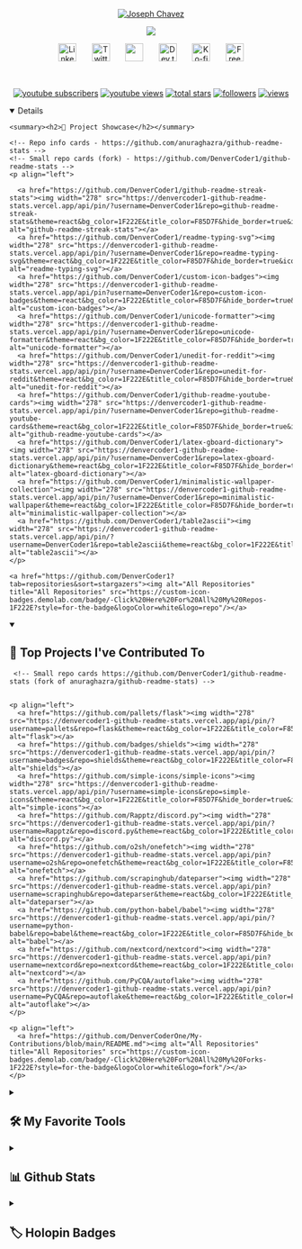 <p align="center">
    <a href="https://git.io/typing-svg"><img src="https://readme-typing-svg.demolab.com?font=Fira+Code&pause=1000&center=true&vCenter=true&repeat=false&width=435&lines=Joseph+Chavez" 
        alt="Joseph Chavez" /></a>
  </p>
  
  <p align="center">
    <!-- Typing SVG by DenverCoder1 - https://github.com/DenverCoder1/readme-typing-svg -->
    <a href="https://github.com/JosephChavxz">
        <a href="https://git.io/typing-svg"><img src="https://readme-typing-svg.demolab.com?font=Fira+Code&duration=8000&pause=1000&color=26A7DE&center=true&vCenter=true&width=435&lines=Aspiring+Software+Engineer;3%2B+of+coding+experience+;Always+learning+new+things" /></a>
  </p>
  
  <!-- Social icons section -->
  <p align="center">
    <a href="https://www.linkedin.com/in/joseph-chavez-12970720a/"><img width="32px" alt="Linkedln" title="Linkedln" src="https://i.imgur.com/Cdrn4OG.png"/></a>
    &#8287;&#8287;&#8287;&#8287;&#8287;
    <a href="https://twitter.com/DenverCoder1"><img width="32px" alt="Twitter" title="Twitter" src="https://i.imgur.com/OXZM1L6.png"/></a>
    &#8287;&#8287;&#8287;&#8287;&#8287;
    <a href="https://discord.gg/fPrdqh3Zfu" alt="Discord" title="Dev Pro Tips Discord Server"><img width="32px" src="https://i.imgur.com/OViZO8J.png"/></a>
    &#8287;&#8287;&#8287;&#8287;&#8287;
    <a href="https://dev.to/denvercoder1"><img width="32px" alt="Dev.to" title="DenverCoder1 Dev.to" src="https://i.imgur.com/mVm29vK.png"></a>
    &#8287;&#8287;&#8287;&#8287;&#8287;
    <a href="https://ko-fi.com/jlawrence"><img width="32px" alt="Ko-fi" title="Buy me a coffee" src="https://i.imgur.com/PpLeD3K.png"/></a>
    &#8287;&#8287;&#8287;&#8287;&#8287;
    <a href="http://eyl327.mywebcommunity.org/promos/"><img width="32px" alt="Free Stuff" title="Free gifts for you" src="https://i.imgur.com/0uVwkoZ.png"/></a>
  </p>
  
  <br/>
  
  <!-- Social badges section -->
  <!-- Badges with custom icons - https://github.com/DenverCoder1/custom-icon-badges -->
  <!-- View counter - https://github.com/DenverCoder1/Simple-View-Counter -->
  <p align="center">
    <a href="https://www.youtube.com/c/DevProTips?sub_confirmation=1">
      <img alt="youtube subscribers" title="Subscribe to my YouTube channel" src="https://freshidea.com/jonah/app/youtube-stats-badges/subscribers-badge.php"/></a>
    <a href="https://www.youtube.com/c/DevProTips">
      <img alt="youtube views" title="YouTube views" src="https://freshidea.com/jonah/app/youtube-stats-badges/view-count-badge.php"/></a> 
    <a href="https://github.com/DenverCoder1?tab=repositories&sort=stargazers">
      <img alt="total stars" title="Total stars on GitHub" src="https://custom-icon-badges.demolab.com/github/stars/DenverCoder1?color=55960c&style=for-the-badge&labelColor=488207&logo=star"/></a>
    <a href="https://github.com/DenverCoder1?tab=followers">
      <img alt="followers" title="Follow me on Github" src="https://custom-icon-badges.demolab.com/github/followers/DenverCoder1?color=236ad3&labelColor=1155ba&style=for-the-badge&logo=person-add&label=Follow&logoColor=white"/></a>
    <a href="https://github.com/DenverCoder1/Simple-View-Counter">
      <img alt="views" title="GitHub profile views" src="https://freshidea.com/jonah/app/DenverCoder1-profile-views"/></a>
  </p>
  
  <details open>

    <summary><h2>🌟 Project Showcase</h2></summary>
  
    <!-- Repo info cards - https://github.com/anuraghazra/github-readme-stats -->
    <!-- Small repo cards (fork) - https://github.com/DenverCoder1/github-readme-stats -->
    <p align="left">
    
      <a href="https://github.com/DenverCoder1/github-readme-streak-stats"><img width="278" src="https://denvercoder1-github-readme-stats.vercel.app/api/pin/?username=DenverCoder1&repo=github-readme-streak-stats&theme=react&bg_color=1F222E&title_color=F85D7F&hide_border=true&icon_color=F8D866&show_icons=false" alt="github-readme-streak-stats"></a>
      <a href="https://github.com/DenverCoder1/readme-typing-svg"><img width="278" src="https://denvercoder1-github-readme-stats.vercel.app/api/pin/?username=DenverCoder1&repo=readme-typing-svg&theme=react&bg_color=1F222E&title_color=F85D7F&hide_border=true&icon_color=F8D866&show_icons=false" alt="readme-typing-svg"></a>
      <a href="https://github.com/DenverCoder1/custom-icon-badges"><img width="278" src="https://denvercoder1-github-readme-stats.vercel.app/api/pin?username=DenverCoder1&repo=custom-icon-badges&theme=react&bg_color=1F222E&title_color=F85D7F&hide_border=true&icon_color=F8D866&show_icons=false" alt="custom-icon-badges"></a>
      <a href="https://github.com/DenverCoder1/unicode-formatter"><img width="278" src="https://denvercoder1-github-readme-stats.vercel.app/api/pin/?username=DenverCoder1&repo=unicode-formatter&theme=react&bg_color=1F222E&title_color=F85D7F&hide_border=true&icon_color=F8D866&show_icons=false" alt="unicode-formatter"></a>
      <a href="https://github.com/DenverCoder1/unedit-for-reddit"><img width="278" src="https://denvercoder1-github-readme-stats.vercel.app/api/pin/?username=DenverCoder1&repo=unedit-for-reddit&theme=react&bg_color=1F222E&title_color=F85D7F&hide_border=true&icon_color=F8D866&show_icons=false" alt="unedit-for-reddit"></a>
      <a href="https://github.com/DenverCoder1/github-readme-youtube-cards"><img width="278" src="https://denvercoder1-github-readme-stats.vercel.app/api/pin/?username=DenverCoder1&repo=github-readme-youtube-cards&theme=react&bg_color=1F222E&title_color=F85D7F&hide_border=true&icon_color=F8D866&show_icons=false" alt="github-readme-youtube-cards"></a>
      <a href="https://github.com/DenverCoder1/latex-gboard-dictionary"><img width="278" src="https://denvercoder1-github-readme-stats.vercel.app/api/pin/?username=DenverCoder1&repo=latex-gboard-dictionary&theme=react&bg_color=1F222E&title_color=F85D7F&hide_border=true&icon_color=F8D866&show_icons=false&show_description=false" alt="latex-gboard-dictionary"></a>
      <a href="https://github.com/DenverCoder1/minimalistic-wallpaper-collection"><img width="278" src="https://denvercoder1-github-readme-stats.vercel.app/api/pin/?username=DenverCoder1&repo=minimalistic-wallpaper&theme=react&bg_color=1F222E&title_color=F85D7F&hide_border=true&icon_color=F8D866&show_icons=false&show_description=false" alt="minimalistic-wallpaper-collection"></a>
      <a href="https://github.com/DenverCoder1/table2ascii"><img width="278" src="https://denvercoder1-github-readme-stats.vercel.app/api/pin/?username=DenverCoder1&repo=table2ascii&theme=react&bg_color=1F222E&title_color=F85D7F&hide_border=true&icon_color=F8D866&show_icons=false&show_description=false" alt="table2ascii"></a>
    </p>
  
    <a href="https://github.com/DenverCoder1?tab=repositories&sort=stargazers"><img alt="All Repositories" title="All Repositories" src="https://custom-icon-badges.demolab.com/badge/-Click%20Here%20For%20All%20My%20Repos-1F222E?style=for-the-badge&logoColor=white&logo=repo"/></a>
  </details>
  


  
  <details open> 
    <summary><h2>📕 Top Projects I've Contributed To</h2></summary>
  
     <!-- Small repo cards https://github.com/DenverCoder1/github-readme-stats (fork of anuraghazra/github-readme-stats) --> 

    
    <p align="left">
      <a href="https://github.com/pallets/flask"><img width="278" src="https://denvercoder1-github-readme-stats.vercel.app/api/pin/?username=pallets&repo=flask&theme=react&bg_color=1F222E&title_color=F85D7F&hide_border=true&icon_color=F8D866&show_icons=false&show_description=false" alt="flask"></a>
      <a href="https://github.com/badges/shields"><img width="278" src="https://denvercoder1-github-readme-stats.vercel.app/api/pin/?username=badges&repo=shields&theme=react&bg_color=1F222E&title_color=F85D7F&hide_border=true&icon_color=F8D866&show_icons=false&show_description=false" alt="shields"></a>
      <a href="https://github.com/simple-icons/simple-icons"><img width="278" src="https://denvercoder1-github-readme-stats.vercel.app/api/pin/?username=simple-icons&repo=simple-icons&theme=react&bg_color=1F222E&title_color=F85D7F&hide_border=true&icon_color=F8D866&show_icons=false&show_description=false" alt="simple-icons"></a>
      <a href="https://github.com/Rapptz/discord.py"><img width="278" src="https://denvercoder1-github-readme-stats.vercel.app/api/pin/?username=Rapptz&repo=discord.py&theme=react&bg_color=1F222E&title_color=F85D7F&hide_border=true&icon_color=F8D866&show_icons=false&show_description=false" alt="discord.py"></a>
      <a href="https://github.com/o2sh/onefetch"><img width="278" src="https://denvercoder1-github-readme-stats.vercel.app/api/pin?username=o2sh&repo=onefetch&theme=react&bg_color=1F222E&title_color=F85D7F&hide_border=true&icon_color=F8D866&show_icons=false&show_description=false" alt="onefetch"></a>
      <a href="https://github.com/scrapinghub/dateparser"><img width="278" src="https://denvercoder1-github-readme-stats.vercel.app/api/pin?username=scrapinghub&repo=dateparser&theme=react&bg_color=1F222E&title_color=F85D7F&hide_border=true&icon_color=F8D866&show_icons=false&show_description=false" alt="dateparser"></a>
      <a href="https://github.com/python-babel/babel"><img width="278" src="https://denvercoder1-github-readme-stats.vercel.app/api/pin/?username=python-babel&repo=babel&theme=react&bg_color=1F222E&title_color=F85D7F&hide_border=true&icon_color=F8D866&show_icons=false&show_description=false" alt="babel"></a>
      <a href="https://github.com/nextcord/nextcord"><img width="278" src="https://denvercoder1-github-readme-stats.vercel.app/api/pin?username=nextcord&repo=nextcord&theme=react&bg_color=1F222E&title_color=F85D7F&hide_border=true&icon_color=F8D866&show_icons=false&show_description=false" alt="nextcord"></a>
      <a href="https://github.com/PyCQA/autoflake"><img width="278" src="https://denvercoder1-github-readme-stats.vercel.app/api/pin?username=PyCQA&repo=autoflake&theme=react&bg_color=1F222E&title_color=F85D7F&hide_border=true&icon_color=F8D866&show_icons=false&show_description=false" alt="autoflake"></a>
    </p>
  
    <p align="left">
      <a href="https://github.com/DenverCoderOne/My-Contributions/blob/main/README.md"><img alt="All Repositories" title="All Repositories" src="https://custom-icon-badges.demolab.com/badge/-Click%20Here%20For%20All%20My%20Forks-1F222E?style=for-the-badge&logoColor=white&logo=fork"/></a>
    </p>
  </details>



<!--
  <details> 
    <summary><h2>📺 Latest YouTube Videos</h2></summary>
  
    //comment YouTube Cards - https://github.com/DenverCoder1/github-readme-youtube-cards 
  
    //comment prettier-ignore-start 
  //comment BEGIN YOUTUBE-CARDS 
  <a href="https://www.youtube.com/watch?v=6u9BrDaSHJc"><img src="https://ytcards.demolab.com/?id=6u9BrDaSHJc&title=Automatically+Deploy+to+Fly.io+with+GitHub+Actions&lang=en&timestamp=1661864404&background_color=%230d1117&title_color=%23ffffff&stats_color=%23dedede&width=250&border_radius=5&duration=312" alt="Automatically Deploy to Fly.io with GitHub Actions" title="Automatically Deploy to Fly.io with GitHub Actions"></a>
  <a href="https://www.youtube.com/watch?v=J7Fm7MdZn_E"><img src="https://ytcards.demolab.com/?id=J7Fm7MdZn_E&title=Hosting+a+Python+Discord+Bot+for+Free+with+Fly.io&lang=en&timestamp=1661708747&background_color=%230d1117&title_color=%23ffffff&stats_color=%23dedede&width=250&border_radius=5&duration=403" alt="Hosting a Python Discord Bot for Free with Fly.io" title="Hosting a Python Discord Bot for Free with Fly.io"></a>
  <a href="https://www.youtube.com/watch?v=0p_eQGKFY3I"><img src="https://ytcards.demolab.com/?id=0p_eQGKFY3I&title=Making+a+Wordle+Clone+Discord+Bot+with+Python+%28Nextcord%29&lang=en&timestamp=1643900217&background_color=%230d1117&title_color=%23ffffff&stats_color=%23dedede&width=250&border_radius=5&duration=2115" alt="Making a Wordle Clone Discord Bot with Python (Nextcord)" title="Making a Wordle Clone Discord Bot with Python (Nextcord)"></a>
  <a href="https://www.youtube.com/watch?v=Mt_Bsj6K9Lw"><img src="https://ytcards.demolab.com/?id=Mt_Bsj6K9Lw&title=Run+Open+Source+Code+in+Seconds+with+GitPod&lang=en&timestamp=1642108413&background_color=%230d1117&title_color=%23ffffff&stats_color=%23dedede&width=250&border_radius=5&duration=578" alt="Run Open Source Code in Seconds with GitPod" title="Run Open Source Code in Seconds with GitPod"></a>
  <a href="https://www.youtube.com/watch?v=xsA5QAkr-04"><img src="https://ytcards.demolab.com/?id=xsA5QAkr-04&title=Custom+Help+Commands+%5B%232%5D+Select+Menus+-+Python+Discord+Bot&lang=en&timestamp=1633051808&background_color=%230d1117&title_color=%23ffffff&stats_color=%23dedede&width=250&border_radius=5&duration=1188" alt="Custom Help Commands [#2] Select Menus - Python Discord Bot" title="Custom Help Commands [#2] Select Menus - Python Discord Bot"></a>
  <a href="https://www.youtube.com/watch?v=TzR8At0SFQI"><img src="https://ytcards.demolab.com/?id=TzR8At0SFQI&title=Custom+Help+Commands+%5B%231%5D+Embeds+-+Python+Discord+Bot&lang=en&timestamp=1632947582&background_color=%230d1117&title_color=%23ffffff&stats_color=%23dedede&width=250&border_radius=5&duration=1245" alt="Custom Help Commands [#1] Embeds - Python Discord Bot" title="Custom Help Commands [#1] Embeds - Python Discord Bot"></a>
  //comment END YOUTUBE-CARDS 
    //comment  prettier-ignore-end 
  
    <p>📺 Get YouTube Cards for your profile at <a href="https://github.com/DenverCoder1/github-readme-youtube-cards">DenverCoder1/github-readme-youtube-cards</a></p>
    
    <a href="https://www.youtube.com/c/DevProTips?sub_confirmation=1"><img src="https://custom-icon-badges.demolab.com/badge/-Subscribe-red?style=for-the-badge&logo=video&logoColor=white"/></a>
    
  </details>
-->


  <details> 
    <summary><h2>🛠️ My Favorite Tools</h2></summary>
    <!-- Some badges are from https://github.com/Ileriayo/markdown-badges -->
  
    <h3>👨‍💻 Programming and Markup Languages</h3>
  
    <p>
        <a href="https://github.com/search?q=user%3ADenverCoder1+language%3Aassembly"><img alt="MIPS Assembly" src="https://custom-icon-badges.demolab.com/badge/Assembly-525252.svg?logo=asm-hex&logoColor=white"></a>
        <a href="https://github.com/search?q=user%3ADenverCoder1+language%3Abash"><img alt="Bash" src="https://img.shields.io/badge/Bash-121011.svg?logo=gnu-bash&logoColor=white"></a>
        <a href="https://github.com/search?q=user%3ADenverCoder1+language%3Ac"><img alt="C" src="https://custom-icon-badges.demolab.com/badge/C-03599C.svg?logo=c-in-hexagon&logoColor=white"></a>
        <a href="https://github.com/search?q=user%3ADenverCoder1+language%3Acpp"><img alt="C++" src="https://custom-icon-badges.demolab.com/badge/C++-9C033A.svg?logo=cpp2&logoColor=white"></a>
        <a href="https://github.com/search?q=user%3ADenverCoder1+language%3Acsharp"><img alt="C#" src="https://custom-icon-badges.demolab.com/badge/C%23-68217A.svg?logo=cs2&logoColor=white"></a>
        <a href="https://github.com/search?q=user%3ADenverCoder1+language%3Aceylon"><img alt="Ceylon" src="https://custom-icon-badges.demolab.com/badge/Ceylon-E39842.svg?logo=ceylon&logoColor=white"></a>
        <a href="https://github.com/search?q=user%3ADenverCoder1+language%3Acss"><img alt="CSS" src="https://img.shields.io/badge/CSS-1572B6.svg?logo=css3&logoColor=white"></a>
        <a href="https://github.com/search?q=user%3ADenverCoder1+language%3Ags"><img alt="Google Apps Script" src="https://custom-icon-badges.demolab.com/badge/Google%20Apps%20Script-02569B.svg?logo=gs&logoColor=white"></a>
        <a href="https://github.com/search?q=user%3ADenverCoder1+language%3Ahtml"><img alt="HTML" src="https://img.shields.io/badge/HTML-E34F26.svg?logo=html5&logoColor=white"></a>
        <a href="https://github.com/search?q=user%3ADenverCoder1+language%3Ajava"><img alt="Java" src="https://custom-icon-badges.demolab.com/badge/Java-007396.svg?logo=java&logoColor=white"></a>
        <a href="https://github.com/search?q=user%3ADenverCoder1+language%3Ajavascript"><img alt="JavaScript" src="https://img.shields.io/badge/JavaScript-F7DF1E.svg?logo=javascript&logoColor=black"></a>
        <a href="https://github.com/search?q=user%3ADenverCoder1+language%3Atex"><img alt="LaTeX" src="https://img.shields.io/badge/LaTeX-008080.svg?logo=LaTeX&logoColor=white"></a>
        <a href="https://github.com/search?q=user%3ADenverCoder1+language%3Amarkdown"><img alt="Markdown" src="https://img.shields.io/badge/Markdown-000000.svg?logo=markdown&logoColor=white"></a>
        <a href="https://github.com/search?q=user%3ADenverCoder1+language%3Ajavascript"><img alt="Node.js" src="https://img.shields.io/badge/Node.js-43853D.svg?logo=node.js&logoColor=white"></a>
        <a href="https://github.com/search?q=user%3ADenverCoder1+language%3Aphp"><img alt="PHP" src="https://img.shields.io/badge/PHP-777BB4.svg?logo=php&logoColor=white"></a>
        <a href="https://github.com/search?q=user%3ADenverCoder1+language%3Aprolog"><img alt="Prolog" src="https://custom-icon-badges.demolab.com/badge/Prolog-E61B23.svg?logo=swi-prolog&logoColor=white"></a>
        <a href="https://github.com/search?q=user%3ADenverCoder1+language%3Apython"><img alt="Python" src="https://img.shields.io/badge/Python-14354C.svg?logo=python&logoColor=white"></a>
        <a href="https://github.com/search?q=user%3ADenverCoder1+language%3Ar"><img alt="R" src="https://img.shields.io/badge/R-276DC3.svg?logo=r&logoColor=white"></a>
        <a href="https://github.com/search?q=user%3ADenverCoder1+language%3Arst"><img alt="Restructured Text" src="https://img.shields.io/badge/Restructured Text-3a4148.svg?logo=readthedocs&logoColor=white"></a>
        <a href="https://github.com/search?q=user%3ADenverCoder1+language%3Ascratch"><img alt="Scratch" src="https://img.shields.io/badge/Scratch-4D97FF.svg?logo=scratch&logoColor=white"></a>
        <a href="https://github.com/search?q=user%3ADenverCoder1+language%3Asql"><img alt="SQL" src="https://custom-icon-badges.demolab.com/badge/SQL-025E8C.svg?logo=database&logoColor=white"></a>
        <a href="https://github.com/search?q=user%3ADenverCoder1+language%3Asvg"><img alt="SVG+XML" src="https://img.shields.io/badge/SVG%2BXML-e0982c.svg?logo=svg&logoColor=white"></a>
        <a href="https://github.com/search?q=user%3ADenverCoder1+language%3AtypeScript"><img alt="TypeScript" src="https://img.shields.io/badge/TypeScript-007ACC.svg?logo=typescript&logoColor=white"></a>
    </p>
  
    <h3>🧰 Frameworks and Libraries</h3>
  
    <p>
        <a href="#"><img alt="Arduino" src="https://img.shields.io/badge/-Arduino-00979D?logo=Arduino&logoColor=white"></a>
        <a href="#"><img alt="BlissfulJS" src="https://custom-icon-badges.demolab.com/badge/Bliss.js-3dacc2.svg?logo=bliss&logoColor=white"></a>
        <a href="#"><img alt="Bootstrap" src="https://img.shields.io/badge/Bootstrap-7952B3.svg?logo=bootstrap&logoColor=white"></a>
        <a href="#"><img alt="Cordova" src="https://img.shields.io/badge/-Cordova-E8E8E8?logo=apache-cordova&logoColor=black"></a>
        <a href="#"><img alt="Discord.py" src="https://custom-icon-badges.demolab.com/badge/Discord.py-0d1620.svg?logo=dpy"></a>
        <a href="#"><img alt="Electron" src="https://img.shields.io/badge/Electron-20232e.svg?logo=electron&logoColor=white"></a>
        <a href="#"><img alt="Express.js" src="https://img.shields.io/badge/Express.js-404d59.svg?logo=express&logoColor=white"></a>
        <a href="#"><img alt="Flask" src="https://img.shields.io/badge/Flask-000000.svg?logo=flask&logoColor=white"></a>
        <a href="#"><img alt="GitHub Actions" src="https://img.shields.io/badge/GitHub%20Actions-2671E5.svg?logo=github%20actions&logoColor=white"></a>
        <a href="#"><img alt="Gunicorn" src="https://img.shields.io/badge/-Gunicorn-499848.svg?logo=gunicorn&logoColor=white"></a>
        <a href="#"><img alt="JUnit" src="https://custom-icon-badges.demolab.com/badge/JUnit-25A162.svg?logo=check-circle&logoColor=white"></a>
        <a href="#"><img alt="Material Design" src="https://img.shields.io/badge/Material%20Design-0081CB.svg?logo=material-design&logoColor=white"></a>
        <a href="#"><img alt="Nextcord" src="https://custom-icon-badges.demolab.com/badge/Nextcord-0d1620.svg?logo=nextcord"></a>
        <a href="#"><img alt="NumPy" src="https://img.shields.io/badge/Numpy-013243.svg?logo=numpy&logoColor=white"></a>
        <a href="#"><img alt="Pandas" src="https://img.shields.io/badge/Pandas-150458.svg?logo=pandas&logoColor=white"></a>
        <a href="#"><img alt="PHPUnit" src="https://custom-icon-badges.demolab.com/badge/PHPUnit-366488.svg?logo=test-tube&logoColor=white"></a>
        <a href="#"><img alt="Praw" src="https://custom-icon-badges.demolab.com/badge/Praw-ff3c0c.svg?logo=praw"></a>
        <a href="#"><img alt="Pytest" src="https://img.shields.io/badge/Pytest-0A9EDC.svg?logo=pytest&logoColor=white"></a>
        <a href="#"><img alt="React" src="https://img.shields.io/badge/React-20232a.svg?logo=react&logoColor=%2361DAFB"></a>
        <a href="#"><img alt="Slim" src="https://custom-icon-badges.demolab.com/badge/Slim-74a045.svg?logo=slim-php"></a>
        <a href="#"><img alt="Symfony" src="https://img.shields.io/badge/Symfony-111111.svg?logo=symfony&logoColor=white"></a>
        <a href="#"><img alt="SymPy" src="https://img.shields.io/badge/Sympy-3B5526.svg?logo=sympy&logoColor=white"></a>
        <a href="#"><img alt="TensorFlow" src="https://img.shields.io/badge/TensorFlow-FF6F00.svg?logo=TensorFlow&logoColor=white"></a>
        <a href="#"><img alt="Wordpress" src="https://img.shields.io/badge/Wordpress-21759B?logo=wordpress&logoColor=white"></a>
        <a href="#"><img alt="WPF (.Net)" src="https://img.shields.io/badge/WPF-5C2D91?logo=.net&logoColor=white"></a>
    </p>
  
    <h3>🗄️ Databases and Cloud Hosting</h3>
  
    <p>
        <a href="#"><img alt="GitHub Pages" src="https://img.shields.io/badge/GitHub%20Pages-327FC7.svg?logo=github&logoColor=white"></a>
        <a href="#"><img alt="Heroku" src="https://img.shields.io/badge/Heroku-430098.svg?logo=heroku&logoColor=white"></a>
        <a href="#"><img alt="MongoDB" src ="https://img.shields.io/badge/MongoDB-4ea94b.svg?logo=mongodb&logoColor=white"></a>
        <a href="#"><img alt="MySQL" src="https://img.shields.io/badge/MySQL-00f.svg?logo=mysql&logoColor=white"></a>
        <a href="#"><img alt="Notion" src="https://img.shields.io/badge/Notion-010101.svg?logo=notion&logoColor=white"></a>
        <a href="#"><img alt="Oracle" src ="https://img.shields.io/badge/Oracle-F00000.svg?logo=oracle&logoColor=white"></a>
        <a href="#"><img alt="PostgreSQL" src ="https://img.shields.io/badge/PostgreSQL-316192.svg?logo=postgresql&logoColor=white"></a>
        <a href="#"><img alt="Render" src="https://img.shields.io/badge/Render-00979D.svg?logo=render&logoColor=white"></a>
        <a href="#"><img alt="Repl.it" src="https://img.shields.io/badge/Repl.it-0D101E.svg?logo=Replit&logoColor=white"></a>
        <a href="#"><img alt="SQLite" src ="https://img.shields.io/badge/SQLite-07405e.svg?logo=sqlite&logoColor=white"></a>
        <a href="#"><img alt="Vercel" src="https://img.shields.io/badge/Vercel-000000.svg?logo=vercel&logoColor=white"></a>
    </p>
  
    <h3>💻 Software and Tools</h3>
  
    <p>
        <a href="#"><img alt="Adobe" src="https://img.shields.io/badge/Adobe-FF0000.svg?logo=adobe&logoColor=white"></a>
        <a href="#"><img alt="Android" src="https://img.shields.io/badge/Android-3DDC84?logo=android&logoColor=white"></a>
        <a href="#"><img alt="Android Studio" src="https://img.shields.io/badge/Android%20Studio-008678.svg?logo=android-studio&logoColor=white"></a>
        <a href="#"><img alt="Arch Linux" src="https://img.shields.io/badge/Arch%20Linux-1793D1.svg?logo=arch-linux&logoColor=white"></a>
        <a href="#"><img alt="Audacity" src="https://img.shields.io/badge/-Audacity-0000CC?logo=audacity&logoColor=white"></a>
        <a href="#"><img alt="Bitwarden" src="https://img.shields.io/badge/-Bitwarden-175DDC?logo=bitwarden&logoColor=white"></a>
        <a href="#"><img alt="Brave" src="https://img.shields.io/badge/-Brave-FB542B?logo=brave&logoColor=white"></a>
        <a href="#"><img alt="Construct 3" src="https://img.shields.io/badge/Construct%203-00b56a.svg?logo=construct-3&logoColor=white"></a>
        <a href="#"><img alt="Dark Reader" src="https://img.shields.io/badge/-Dark%20Reader-141E24?logo=dark-reader&logoColor=white"></a>
        <a href="#"><img alt="Dbeaver" src="https://custom-icon-badges.demolab.com/badge/-Dbeaver-372923?logo=dbeaver-mono&logoColor=white"></a>
        <a href="#"><img alt="Discord" src="https://img.shields.io/badge/-Discord-5865F2.svg?logo=discord&logoColor=white"></a>
        <a href="#"><img alt="Git" src="https://img.shields.io/badge/Git-F05033.svg?logo=git&logoColor=white"></a>
        <a href="#"><img alt="GitHub Desktop" src="https://img.shields.io/badge/GitHub%20Desktop-8034A9.svg?logo=github&logoColor=white"></a>
        <a href="#"><img alt="Google Sheets" src="https://img.shields.io/badge/Sheets-34A853.svg?logo=google%20sheets&logoColor=white"></a>
        <a href="#"><img alt="Inkscape" src="https://img.shields.io/badge/Inkscape-000000?logo=Inkscape&logoColor=white"></a>
        <a href="#"><img alt="Jupyter" src="https://img.shields.io/badge/Jupyter-F37626.svg?logo=Jupyter&logoColor=white"></a>
        <a href="#"><img alt="OBS Studio" src="https://img.shields.io/badge/-OBS-302E31?logo=obs-studio&logoColor=white"></a>
        <a href="#"><img alt="Photopea" src="https://img.shields.io/badge/Photopea-18A497?logo=photopea&logoColor=white"></a>
        <a href="#"><img alt="Postman" src="https://img.shields.io/badge/Postman-FF6C37?logo=postman&logoColor=white"></a>
        <a href="#"><img alt="SonarLint" src="https://img.shields.io/badge/-SonarLint-CB2029?logo=sonarlint&logoColor=white"></a>
        <a href="#"><img alt="Stack Overflow" src="https://img.shields.io/badge/-Stack%20Overflow-FE7A16?logo=stack-overflow&logoColor=white"></a>
        <a href="#"><img alt="Visual Studio Code" src="https://img.shields.io/badge/Visual%20Studio%20Code-0078d7.svg?logo=visual-studio-code&logoColor=white"></a>
    </p>
  </details>
  
  <details> 
    <summary><h2>📊 Github Stats</h2></summary>
  
    <h3>🔥 Streak Stats</h3>
  
    <!-- GitHub Readme Streak Stats - https://github.com/DenverCoder1/github-readme-streak-stats -->
    <p>
      <a href="https://github.com/DenverCoder1/github-readme-streak-stats">
        <img title="🔥 Get streak stats for your profile at git.io/streak-stats" alt="DenverCoder1's streak" src="https://streak-stats.demolab.com?user=JosephChavxz&theme=dark&hide_border=true"/>
      </a>
    </p>
  
    <h3>💻 GitHub Profile Stats</h3>
  
    <!-- https://github.com/anuraghazra/github-readme-stats -->
  
    <a href="https://github.com/anuraghazra/github-readme-stats"><img alt="DenverCoder1's Github Stats" src="https://denvercoder1-github-readme-stats.vercel.app/api/?username=DenverCoder1&show_icons=true&include_all_commits=true&count_private=true&theme=react&hide_border=true&bg_color=1F222E&title_color=F85D7F&icon_color=F8D866" height="192px"/></a>
    <a href="https://github.com/anuraghazra/github-readme-stats"><img alt="DenverCoder1's Top Languages" src="https://denvercoder1-github-readme-stats.vercel.app/api/top-langs/?username=DenverCoder1&langs_count=8&layout=compact&theme=react&hide_border=true&bg_color=1F222E&title_color=F85D7F&icon_color=F8D866&hide=Jupyter%20Notebook,Roff" height="192px"/></a>
    <br/>
  
    <b>Note:</b> Top languages is only a metric of the languages my public code consists of and doesn't reflect experience or skill level.
    
    <!-- https://github.com/ashutosh00710/github-readme-activity-graph -->
  
    <a href="https://github.com/ashutosh00710/github-readme-activity-graph"><img alt="DenverCoder1's Activity Graph" src="https://github-readme-activity-graph.vercel.app/graph/?username=DenverCoder1&bg_color=1F222E&color=F8D866&line=F85D7F&point=FFFFFF&hide_border=true" /></a>
  
    <h3>⚡ Recent GitHub Activity</h3>
  
    <!-- https://github.com/jamesgeorge007/github-activity-readme -->
    <!--START_SECTION:activity-->
  
  1. 🎉 Merged PR [#233](https://github.com/DenverCoder1/readme-typing-svg/pull/233) in [DenverCoder1/readme-typing-svg](https://github.com/DenverCoder1/readme-typing-svg)
  2. 💪 Opened PR [#233](https://github.com/DenverCoder1/readme-typing-svg/pull/233) in [DenverCoder1/readme-typing-svg](https://github.com/DenverCoder1/readme-typing-svg)
  3. 🗣 Commented on [#231](https://github.com/DenverCoder1/readme-typing-svg/issues/231) in [DenverCoder1/readme-typing-svg](https://github.com/DenverCoder1/readme-typing-svg)
  4. 🎉 Merged PR [#231](https://github.com/DenverCoder1/readme-typing-svg/pull/231) in [DenverCoder1/readme-typing-svg](https://github.com/DenverCoder1/readme-typing-svg)
  5. 🗣 Commented on [#232](https://github.com/DenverCoder1/readme-typing-svg/issues/232) in [DenverCoder1/readme-typing-svg](https://github.com/DenverCoder1/readme-typing-svg)
  <!--END_SECTION:activity-->
  
  </details>
  
  <details> 
    <summary><h2>🏷️ Holopin Badges</h2></summary>
  
    <p><a href="https://holopin.io/@denvercoder1"><img src="https://holopin.me/denvercoder1" alt="@denvercoder1&#39;s Holopin board"></a></p>
  </details>
